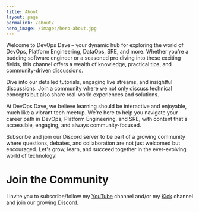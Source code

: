 ```yaml
---
title: About
layout: page
permalink: /about/
hero_image: /images/hero-about.jpg
---
```


<div class="about-para-div"><p>Welcome to DevOps Dave – your dynamic hub for exploring the world of DevOps, Platform Engineering, DataOps, SRE, and more. Whether you're a budding software engineer or a seasoned pro diving into these exciting fields, this channel offers a wealth of knowledge, practical tips, and community-driven discussions.</p></div>

<div class="about-para-div"><p>Dive into our detailed tutorials, engaging live streams, and insightful discussions. Join a community where we not only discuss technical concepts but also share real-world experiences and solutions.</p></div>

<div class="about-para-div"><p>At DevOps Dave, we believe learning should be interactive and enjoyable, much like a vibrant tech meetup. We're here to help you navigate your career path in DevOps, Platform Engineering, and SRE, with content that's accessible, engaging, and always community-focused.</p></div>

<div class="about-para-div"><p>Subscribe and join our Discord server to be part of a growing community where questions, debates, and collaboration are not just welcomed but encouraged. Let's grow, learn, and succeed together in the ever-evolving world of technology!</p></div>

<h1>Join the Community</h1>
<div class="about-para-div">
    I invite you to subscribe/follow my <a href="https://www.youtube.com/@devopsdave" target="_blank">YouTube</a> channel and/or my <a href="https://kick.com/devopsdave" target="_blank">Kick</a> channel and join our growing <a href="https://DevoOsDave.net/discord" target="_blank">Discord</a>.
</div>